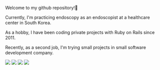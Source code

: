 <!--
**luciuschoi/luciuschoi** is a ✨ _special_ ✨ repository because its `README.md` (this file) appears on your GitHub profile.

Here are some ideas to get you started:

- 🔭 I’m currently working on ...
- 🌱 I’m currently learning ...
- 👯 I’m looking to collaborate on ...
- 🤔 I’m looking for help with ...
- 💬 Ask me about ...
- 📫 How to reach me: ...
- 😄 Pronouns: ...
- ⚡ Fun fact: ...
-->

Welcome to my github repository!👋

Currently, I'm practicing endoscopy as an endoscopist at a healthcare center in South Korea.

As a hobby, I have been coding private projects with Ruby on Rails since 2011.

Recently, as a second job, I'm trying small projects in small software development company.

<img src='https://img.shields.io/badge/-Ruby%20on%20Rails-red'> <img src='https://img.shields.io/badge/-Javascript-yellowgreen'> <img src='https://img.shields.io/badge/-Node.js-success'> <img src='https://img.shields.io/badge/-ES6-yellow'>
